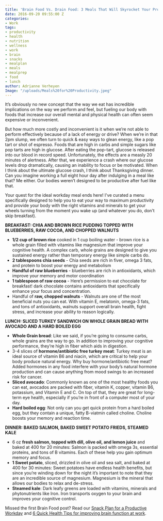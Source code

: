```yaml
---
title: 'Brain Food Vs. Drain Food: 3 Meals That Will Skyrocket Your Productivity'
date: 2016-09-20 09:55:00 Z
categories:
- Work
tags:
- productivity
- health
- nutrition
- wellness
- work
- brain
- snacks
- mealplan
- meals
- mealprep
- food
- lunch
author: Adrianne Verheyen
Image: "/uploads/Meals%20for%20Productivity.jpeg"
---
```


It’s obviously no new concept that the way we eat has incredible implications on the way we perform and feel, but fueling our body with foods that increase our overall mental and physical health can often seem expensive or inconvenient.

But how much more costly and inconvenient is it when we’re not able to perform effectively because of a lack of energy or drive? <!-- more --> When we’re in that 2pm slump, we often turn to quick & easy ways to glean energy, like a pop tart or shot of espresso. Foods that are high in carbs and simple sugars like pop tarts are high in glucose. After eating the pop-tart, glucose is released into our blood in record speed. Unfortunately, the effects are a measly 20 minutes of alertness. After that, we experience a crash where our glucose levels drop dramatically, causing an inability to focus or be motivated. When I think about the ultimate glucose crash, I think about Thanksgiving dinner. Can you imagine working a full eight hour day after indulging in a meal like that? Me either. Our bodies weren’t designed to be productive after fuel like that.

Your quest for the ideal workday meal ends here! I've curated a menu specifically designed to help you to eat your way to maximum productivity and provide your body with the right vitamins and minerals to get your wheels turning from the moment you wake up (and whatever you do, don't skip breakfast).

**BREAKFAST: CHIA AND BROWN RICE PUDDING TOPPED WITH BLUEBERRIES, RAW COCOA, AND CHOPPED WALNUTS**

* **1/2 cup of brown rice** cooked in 1 cup boiling water - brown rice is a whole grain filled with vitamins like magnesium that improve your cognitive health. A complex carb, whole grains are designed to give you sustained energy rather than temporary energy like simple carbs do.
* **2 tablespoons chia seeds** - Chia seeds are rich in fiver, omega 3 fats, and protein to boost your energy and metabolism
* **Handful of raw blueberries** - blueberries are rich in antioxidants, which improve your memory and motor coordination
* **1 tablespoon of raw cocoa** - Here’s permission to eat chocolate for breakfast! dark chocolate contains antioxidants that specifically enhance your focus and concentration.
* Handful of **raw, chopped walnuts** - Walnuts are one of the most beneficial nuts you can eat. With vitamin E, melatonin, omega-3 fats, and tons of antioxidants, walnuts support overall brain health, fight stress, and increase your ability to reason logically.

**LUNCH: SLICED TURKEY SANDWICH ON WHOLE GRAIN BREAD WITH AVOCADO AND A HARD BOILED EGG**

* **Whole Grain bread**: Like we said, if you’re going to consume carbs, whole grains are the way to go. In addition to improving your cognitive performance, they’re high in fiber which aids in digestion.
* 3-4 slices of **hormone/antibiotic free turkey meat**: Turkey meat is an ideal source of vitamin B6 and niacin, which are critical to help your body produce natural energy. Why buy hormone/antibiotic free meat? Added hormones in any food interfere with your body’s natural hormone production and can cause anything from mood swings to an increased risk for cancer.
* **Sliced avocado**: Commonly known as one of the most healthy foods you can eat, avocados are packed with fiber, vitamin K, copper, vitamin B6, potassium, and Vitamin E and C. On top of that, they are great for long-term eye health, especially if you’re in front of a computer most of your day.
* **Hard boiled egg**: Not only can you get quick protein from a hard boiled egg, but they contain a unique, fatty B-viatmin called choline. Choline boosts your memory and reaction time.

**DINNER: BAKED SALMON, BAKED SWEET POTATO FRIEDS, STEAMED KALE**

* 6 oz **fresh salmon, topped with dill, olive oil, and lemon juice** and baked at 400 for 20 minutes: Salmon is packed with omega 3s, essential proteins, and tons of B vitamins. Each of these help you gain optimum memory and focus.
* **1 Sweet potato**, sliced, drizzled in olive oil and sea salt, and baked at 400 for 30 minutes: Sweet potatoes have endless health benefits, but since you’re winding down for the night it’s important to note that they are an incredible source of magnesium. Magnesium is the mineral that allows our bodies to relax and de-stress.
* **Steamed kale**: Dark leafy greens are loaded with vitamins, minerals and phytonutrients like Iron. Iron transports oxygen to your brain and improves your cognitive control. 

Missed the first Brain Food post? Read our [Snack Plan for a Productive Workday](http://wayfare.io/stories/2016/09/14/brain-food-vs-drain-food-how-to-snack-your-way-to-productivity/) and [6 Quick Health Tips for improving brain function at work](http://wayfare.io/stories/2016/09/14/brain-food-vs-drain-food-how-to-snack-your-way-to-productivity/).  